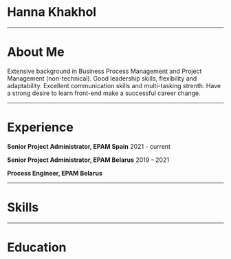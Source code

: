 # Hanna Khakhol
***
# About Me
Extensive background in Business Process Management and Project Management (non-technical). Good leadership skills, flexibility and adaptability. Excellent communication skills and multi-tasking strenth. Have a strong desire to learn front-end make a successful career change.
***
# Experience
**Senior Project Administrator, EPAM Spain**
2021 - current

**Senior Project Administrator, EPAM Belarus**
2019 - 2021

**Process Engineer, EPAM Belarus**

***
# Skills

***
# Education

